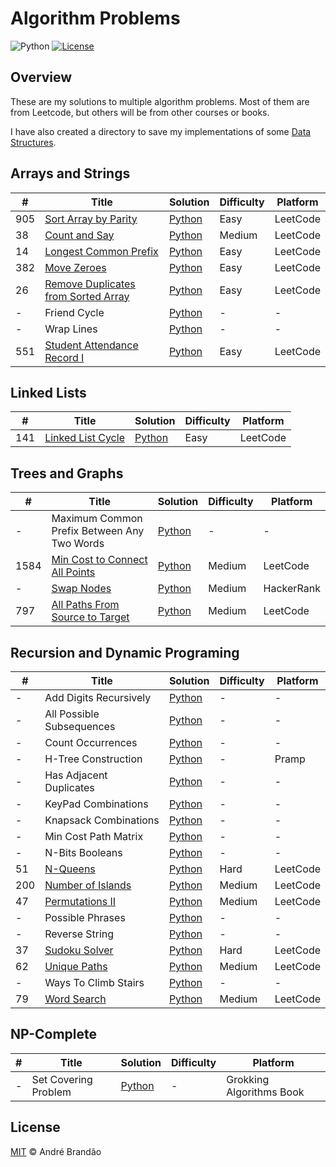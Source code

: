 # Algorithm Problems

![Python](https://img.shields.io/badge/python-v3.6+-blue.svg)
[![License](https://img.shields.io/badge/license-MIT-blue.svg)](LICENSE)

## Overview

These are my solutions to multiple algorithm problems. Most of them are from Leetcode, but others will be from other courses or books.

I have also created a directory to save my implementations of some [Data Structures](./data-structures/).

## Arrays and Strings

| # | Title | Solution | Difficulty | Platform |
|---|-------|----------|------------|----------|
| 905 | [Sort Array by Parity](https://leetcode.com/problems/sort-array-by-parity/) | [Python](./problems/arrays-and-strings/sort_array_by_parity.py) | Easy | LeetCode |
| 38 | [Count and Say](https://leetcode.com/problems/count-and-say/) | [Python](./problems/arrays-and-strings/count_and_say.py) | Medium | LeetCode |
| 14 | [Longest Common Prefix](https://leetcode.com/problems/longest-common-prefix/) | [Python](./problems/arrays-and-strings/longest_common_prefix.py) | Easy | LeetCode |
| 382 | [Move Zeroes](https://leetcode.com/problems/move-zeroes/) | [Python](./problems/arrays-and-strings/move_zeroes.py) | Easy | LeetCode |
| 26 | [Remove Duplicates from Sorted Array](https://leetcode.com/problems/remove-duplicates-from-sorted-array/) | [Python](./problems/arrays-and-strings/remove_duplicates_from_sorted_array.py) | Easy | LeetCode |
| - | Friend Cycle | [Python](./problems/arrays-and-strings/friend_cycle.py) | - | - |
| - | Wrap Lines | [Python](./problems/arrays-and-strings/wrap_lines.py) | - | - |
| 551 | [Student Attendance Record I](https://leetcode.com/problems/student-attendance-record-i/) | [Python](./problems/arrays-and-strings/student_attendance_record_i.py) | Easy | LeetCode |

## Linked Lists

| # | Title | Solution | Difficulty | Platform |
|---|-------|----------|------------|----------|
| 141 | [Linked List Cycle](https://leetcode.com/problems/linked-list-cycle/) | [Python](./problems/linked-lists/linked_list_cycle.py) | Easy | LeetCode |

## Trees and Graphs

| # | Title | Solution | Difficulty | Platform |
|---|-------|----------|------------|----------|
| - | Maximum Common Prefix Between Any Two Words | [Python](./problems/trees-and-graphs/max_common_prefix.py) | - | - |
| 1584 | [Min Cost to Connect All Points](https://leetcode.com/problems/min-cost-to-connect-all-points/) | [Python](./problems/trees-and-graphs/min_cost_to_connect_all_points.py) | Medium | LeetCode |
| - | [Swap Nodes](https://www.hackerrank.com/challenges/swap-nodes-algo/problem) | [Python](./problems/trees-and-graphs/swap_nodes.py) | Medium | HackerRank |
| 797 | [All Paths From Source to Target](https://leetcode.com/problems/all-paths-from-source-to-target/) | [Python](./problems/trees-and-graphs/all_paths_from_source_to_target.py) | Medium | LeetCode |

## Recursion and Dynamic Programing

| # | Title | Solution | Difficulty | Platform |
|---|-------|----------|------------|----------|
| - | Add Digits Recursively | [Python](./problems/recursion-and-dp/add_digits.py) | - | - |
| - | All Possible Subsequences | [Python](./problems/recursion-and-dp/all_possible_subsequences.py) | - | - |
| - | Count Occurrences | [Python](./problems/recursion-and-dp/count_ocurrences.py) | - | - |
| - | H-Tree Construction | [Python](./problems/recursion-and-dp/h_tree.py) | - | Pramp |
| - | Has Adjacent Duplicates | [Python](./problems/recursion-and-dp/has_adjacent_duplicates.py) | - | - |
| - | KeyPad Combinations | [Python](./problems/recursion-and-dp/keypad_combinations.py) | - | - |
| - | Knapsack Combinations | [Python](./problems/recursion-and-dp/knapsack_combinations.py) | - | - |
| - | Min Cost Path Matrix | [Python](./problems/recursion-and-dp/min_cost_path_matrix.py) | - | - |
| - | N-Bits Booleans | [Python](./problems/recursion-and-dp/n_bits_booleans.py) | - | - |
| 51 | [N-Queens](https://leetcode.com/problems/n-queens/) | [Python](./problems/recursion-and-dp/n_queens.py) | Hard | LeetCode |
| 200 | [Number of Islands](https://leetcode.com/problems/number-of-islands/) | [Python](./problems/trees-and-graphs/number_of_islands.py) | Medium | LeetCode |
| 47 | [Permutations II](https://leetcode.com/problems/permutations-ii/) | [Python](./problems/recursion-and-dp/permutations_ii.py) | Medium | LeetCode |
| - | Possible Phrases | [Python](./problems/recursion-and-dp/possible_phrases.py) | - | - |
| - | Reverse String | [Python](./problems/recursion-and-dp/reverse_string.py) | - | - |
| 37 | [Sudoku Solver](https://leetcode.com/problems/sudoku-solver/) | [Python](./problems/recursion-and-dp/sudoku_solver.py) | Hard | LeetCode |
| 62 | [Unique Paths](https://leetcode.com/problems/unique-paths/) | [Python](./problems/recursion-and-dp/unique_paths.py) | Medium | LeetCode |
| - | Ways To Climb Stairs | [Python](./problems/recursion-and-dp/ways_to_climb_stairs.py) | - | - |
| 79 | [Word Search](https://leetcode.com/problems/word-search/) | [Python](./problems/recursion-and-dp/word_search.py) | Medium | LeetCode |

## NP-Complete

| # | Title | Solution | Difficulty | Platform |
|---|-------|----------|------------|----------|
| - | Set Covering Problem | [Python](./problems/np-complete/set_covering.py) | - | Grokking Algorithms Book |

## License

[MIT](LICENSE) © André Brandão
